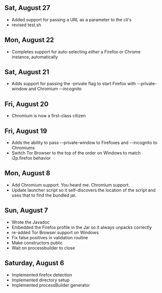 Sat, August 27
--------------

 - Added support for passing a URL as a parameter to the cli's
 - revised test.sh

Mon, August 22
--------------

 - Completes support for auto-selecting *either* a Firefox or Chrome instance, automatically

Sat, August 21
--------------

 - Adds support for passing the -private flag to start Firefox with --private-window and Chromium --incognito

Fri, August 20
--------------

 - Chromium is now a first-class citizen

Fri, August 19
--------------

 - Adds the ability to pass --private-window to Firefoxes and --incognito to Chromiums
 - Switch Tor Browser to the top of the order on Windows to match i2p.firefox behavior

Mon, August 8
-------------

 - Add Chromium support. You heard me. Chromium support.
 - Update launcher script so it self-discovers the location of the script and uses that to find the bundled jar.

Sun, August 7
-------------

 - Wrote the Javadoc
 - Embedded the Firefox profile in the Jar so it always unpacks correctly
 - re-added Tor Browser support on Windows
 - Fix false positives in validation routine
 - Make constructors public
 - Wait on processbuilder to close

Saturday, August 6
------------------

 - Implemented firefox detection
 - Implemented directory setup
 - Implemented processBuilder generator
